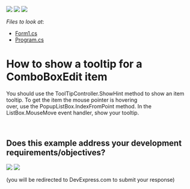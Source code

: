 <!-- default badges list -->
[![](https://img.shields.io/badge/Open_in_DevExpress_Support_Center-FF7200?style=flat-square&logo=DevExpress&logoColor=white)](https://supportcenter.devexpress.com/ticket/details/E1334)
[![](https://img.shields.io/badge/📖_How_to_use_DevExpress_Examples-e9f6fc?style=flat-square)](https://docs.devexpress.com/GeneralInformation/403183)
[![](https://img.shields.io/badge/💬_Leave_Feedback-feecdd?style=flat-square)](#does-this-example-address-your-development-requirementsobjectives)
<!-- default badges end -->
<!-- default file list -->
*Files to look at*:

* [Form1.cs](./CS/WindowsApplication124/Form1.cs)
* [Program.cs](./CS/WindowsApplication124/Program.cs)
<!-- default file list end -->
# How to show a tooltip for a ComboBoxEdit item


<p>You should use the ToolTipController.ShowHint method to show an item tooltip. To get the item the mouse pointer is hovering 
<br />
over, use the PopupListBox.IndexFromPoint method. In the ListBox.MouseMove event handler, show your tooltip.</p>

<br/>


<!-- feedback -->
## Does this example address your development requirements/objectives?

[<img src="https://www.devexpress.com/support/examples/i/yes-button.svg"/>](https://www.devexpress.com/support/examples/survey.xml?utm_source=github&utm_campaign=winforms-combobox-show-item-tooltips&~~~was_helpful=yes) [<img src="https://www.devexpress.com/support/examples/i/no-button.svg"/>](https://www.devexpress.com/support/examples/survey.xml?utm_source=github&utm_campaign=winforms-combobox-show-item-tooltips&~~~was_helpful=no)

(you will be redirected to DevExpress.com to submit your response)
<!-- feedback end -->

